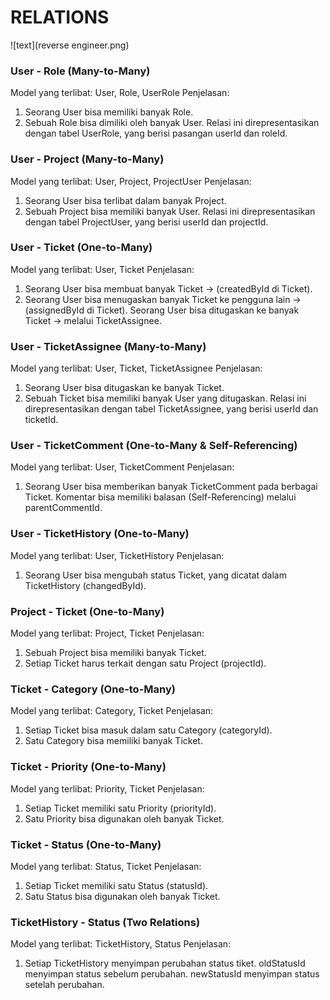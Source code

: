 # RELATIONS
![text](reverse engineer.png)

### User - Role (Many-to-Many)

Model yang terlibat: User, Role, UserRole
Penjelasan:

1. Seorang User bisa memiliki banyak Role.
2. Sebuah Role bisa dimiliki oleh banyak User.
Relasi ini direpresentasikan dengan tabel UserRole, yang berisi pasangan userId dan roleId.

### User - Project (Many-to-Many)

Model yang terlibat: User, Project, ProjectUser
Penjelasan:

1. Seorang User bisa terlibat dalam banyak Project.
2. Sebuah Project bisa memiliki banyak User.
Relasi ini direpresentasikan dengan tabel ProjectUser, yang berisi userId dan projectId.

### User - Ticket (One-to-Many)

Model yang terlibat: User, Ticket
Penjelasan:

1. Seorang User bisa membuat banyak Ticket → (createdById di Ticket).
2. Seorang User bisa menugaskan banyak Ticket ke pengguna lain → (assignedById di Ticket).
Seorang User bisa ditugaskan ke banyak Ticket → melalui TicketAssignee.

### User - TicketAssignee (Many-to-Many)

Model yang terlibat: User, Ticket, TicketAssignee
Penjelasan:

1. Seorang User bisa ditugaskan ke banyak Ticket.
2. Sebuah Ticket bisa memiliki banyak User yang ditugaskan.
Relasi ini direpresentasikan dengan tabel TicketAssignee, yang berisi userId dan ticketId.

### User - TicketComment (One-to-Many & Self-Referencing)

Model yang terlibat: User, TicketComment
Penjelasan:

1. Seorang User bisa memberikan banyak TicketComment pada berbagai Ticket.
Komentar bisa memiliki balasan (Self-Referencing) melalui parentCommentId.

### User - TicketHistory (One-to-Many)

Model yang terlibat: User, TicketHistory
Penjelasan:

1. Seorang User bisa mengubah status Ticket, yang dicatat dalam TicketHistory (changedById).

### Project - Ticket (One-to-Many)

Model yang terlibat: Project, Ticket
Penjelasan:

1. Sebuah Project bisa memiliki banyak Ticket.
2. Setiap Ticket harus terkait dengan satu Project (projectId).

### Ticket - Category (One-to-Many)

Model yang terlibat: Category, Ticket
Penjelasan:

1. Setiap Ticket bisa masuk dalam satu Category (categoryId).
2. Satu Category bisa memiliki banyak Ticket.

### Ticket - Priority (One-to-Many)

Model yang terlibat: Priority, Ticket
Penjelasan:

1. Setiap Ticket memiliki satu Priority (priorityId).
2. Satu Priority bisa digunakan oleh banyak Ticket.

### Ticket - Status (One-to-Many)

Model yang terlibat: Status, Ticket
Penjelasan:

1. Setiap Ticket memiliki satu Status (statusId).
2. Satu Status bisa digunakan oleh banyak Ticket.

### TicketHistory - Status (Two Relations)

Model yang terlibat: TicketHistory, Status
Penjelasan:

1. Setiap TicketHistory menyimpan perubahan status tiket.
oldStatusId menyimpan status sebelum perubahan.
newStatusId menyimpan status setelah perubahan.
